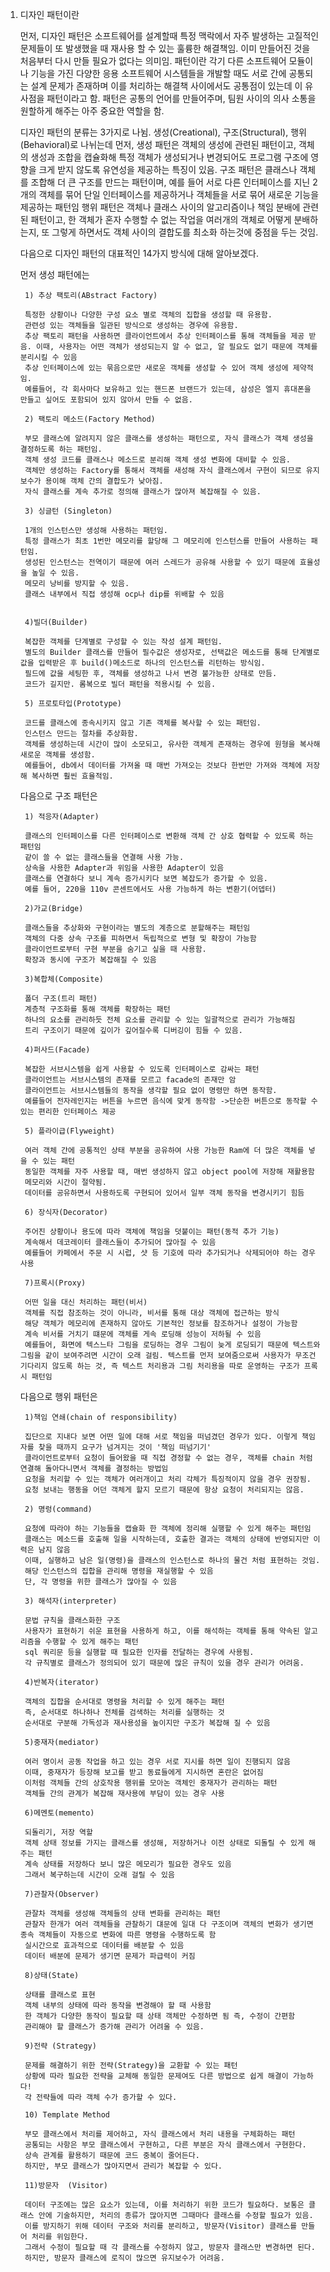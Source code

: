 1. 디자인 패턴이란 <br>

    먼저, 디자인 패턴은 소프트웨어를 설계할때 특정 맥락에서 자주 발생하는 고질적인 문제들이 또 발생했을 때 재사용 할 수 있는 훌륭한 해결책임.
    이미 만들어진 것을 처음부터 다시 만들 필요가 없다는 의미임.
    패턴이란 각기 다른 소프트웨어 모듈이나 기능을 가진 다양한 응용 소프트웨어 시스템들을 개발할 때도 서로 간에 공통되는 설계 문제가 존재하며 이를 처리하는 해결책 사이에서도 공통점이 있는데 이 유사점을 패턴이라고 함.
    패턴은 공통의 언어를 만들어주며, 팀원 사이의 의사 소통을 원할하게 해주는 아주 중요한 역할을 함.

    디자인 패턴의 분류는 3가지로 나뉨.
    생성(Creational), 구조(Structural), 행위(Behavioral)로 나뉘는데 
    먼저, 생성 패턴은
    객체의 생성에 관련된 패턴이고, 객체의 생성과 조합을 캡슐화해 특정 객체가 생성되거나 변경되어도 프로그램 구조에 영향을 크게 받지 않도록 유연성을 제공하는 특징이 있음.
    구조 패턴은
    클래스나 객체를 조합해 더 큰 구조를 만드는 패턴이며, 예를 들어 서로 다른 인터페이스를 지닌 2개의 객체를 묶어 단일 인터페이스를 제공하거나 객체들을 서로 묶어 새로운 기능을 제공하는 패턴임
    행위 패턴은 
    객체나 클래스 사이의 알고리즘이나 책임 분배에 관련된 패턴이고, 한 객체가 혼자 수행할 수 없는 작업을 여러개의 객체로 어떻게 분배하는지, 또 그렇게 하면서도 객체 사이의 결합도를 최소화 하는것에 중점을 두는 것임.

    다음으로 디자인 패턴의 대표적인 14가지 방식에 대해 알아보겠다. 

    먼저 생성 패턴에는<br>

        1) 추상 팩토리(ABstract Factory)
        
        특정한 상황이나 다양한 구성 요소 별로 객체의 집합을 생성할 때 유용함.
        관련성 있는 객체들을 일관된 방식으로 생성하는 경우에 유용함.
        추상 팩토리 패턴을 사용하면 클라이언트에서 추상 인터페이스를 통해 객체들을 제공 받음. 이때, 사용자는 어떤 객체가 생성되는지 알 수 없고, 알 필요도 없기 때문에 객체를 분리시킬 수 있음
        추상 인터페이스에 있는 묶음으로만 새로운 객체를 생성할 수 있어 객체 생성에 제약적임.
        예를들어, 각 회사마다 보유하고 있는 핸드폰 브랜드가 있는데, 삼성은 엘지 휴대폰을 만들고 싶어도 포함되어 있지 않아서 만들 수 없음.

        2) 팩토리 메소드(Factory Method)
        
        부모 클래스에 알려지지 않은 클래스를 생성하는 패턴으로, 자식 클래스가 객체 생성을 결정하도록 하는 패턴임.
        객체 생성 코드를 클래스나 메소드로 분리해 객체 생성 변화에 대비할 수 있음.
        객체만 생성하는 Factory를 통해서 객체를 새성해 자식 클래스에서 구현이 되므로 유지보수가 용이해 객체 간의 결합도가 낮아짐.
        자식 클래스를 계속 추가로 정의해 클래스가 많아져 복잡해질 수 있음.

        3) 싱글턴 (Singleton) 

        1개의 인스턴스만 생성해 사용하는 패턴임.
        특정 클래스가 최초 1번만 메모리를 할당해 그 메모리에 인스턴스를 만들어 사용하는 패턴임.
        생성된 인스턴스는 전역이기 때문에 여러 스레드가 공유해 사용할 수 있기 때문에 효율성을 높일 수 있음.
        메모리 낭비를 방지할 수 있음.
        클래스 내부에서 직접 생성해 ocp나 dip를 위배할 수 있음


        4)빌더(Builder)
        
        복잡한 객체를 단계별로 구성할 수 있는 작성 설계 패턴임.
        별도의 Builder 클래스를 만들어 필수값은 생성자로, 선택값은 메소드를 통해 단계별로 값을 입력받은 후 build()메소드로 하나의 인스턴스를 리턴하는 방식임.
        필드에 값을 세팅한 후, 객체를 생성하고 나서 변경 불가능한 상태로 만듬.
        코드가 길지만. 롬복으로 빌더 패턴을 적용시킬 수 있음.

        5) 프로토타입(Prototype)

        코드를 클래스에 종속시키지 않고 기존 객체를 복사할 수 있는 패턴임.
        인스턴스 만드는 절차를 추상화함.
        객체를 생성하는데 시간이 많이 소모되고, 유사한 객체게 존재하는 경우에 원형을 복사해 새로운 객체를 생성함.
        예를들어, db에서 데이터를 가져올 때 매번 가져오는 것보다 한번만 가져와 객체에 저장해 복사하면 훨씬 효율적임.


    다음으로 구조 패턴은

        1) 적응자(Adapter)

        클래스의 인터페이스를 다른 인터페이스로 변환해 객체 간 상호 협력할 수 있도록 하는 패턴임
        같이 쓸 수 없는 클래스들을 연결해 사용 가능.
        상속을 사용한 Adapter과 위임을 사용한 Adapter이 있음
        클래스를 연결하다 보니 계속 증가시키다 보면 복잡도가 증가할 수 있음.
        예를 들어, 220을 110v 콘센트에서도 사용 가능하게 하는 변환기(어뎁터)

        2)가교(Bridge)

        클래스들을 추상화와 구현이라는 별도의 계층으로 분할해주는 패턴임
        객체의 다중 상속 구조를 피하면서 독립적으로 변형 및 확장이 가능함
        클라이언트로부터 구현 부분을 숨기고 싶을 때 사용함.
        확장과 동시에 구조가 복잡해질 수 있음

        3)복합체(Composite)

        폴더 구조(트리 패턴)
        계층적 구조화를 통해 객체를 확장하는 패턴
        하나의 요소를 관리하듯 전체 요소를 관리할 수 있는 일괄적으로 관리가 가능해짐
        트리 구조이기 때문에 깊이가 깊어질수록 디버깅이 힘들 수 있음.

        4)퍼사드(Facade)
        
        복잡한 서브시스템을 쉽게 사용할 수 있도록 인터페이스로 감싸는 패턴
        클라이언트는 서브시스템의 존재를 모르고 facade의 존재만 암
        클라이언트는 서브시스템들의 동작을 생각할 필요 없이 명령만 하면 동작함.
        예를들어 전자레인지는 버튼을 누르면 음식에 맞게 동작함 ->단순한 버튼으로 동작할 수 있는 편리한 인터페이스 제공

        5) 플라이급(Flyweight)

        여러 객체 간에 공통적인 상태 부분을 공유하여 사용 가능한 Ram에 더 많은 객체를 넣을 수 있는 패턴
        동일한 객체를 자주 사용할 때, 매번 생성하지 않고 object pool에 저장해 재활용함
        메모리와 시간이 절약됨.
        데이터를 공유하면서 사용하도록 구현되어 있어서 일부 객체 동작을 변경시키기 힘듬

        6) 장식자(Decorator)

        주어진 상황이나 용도에 따라 객체에 책임을 덧붙이는 패턴(동적 추가 기능)
        계속해서 데코레이터 클래스들이 추가되어 많아질 수 있음
        예를들어 카페에서 주문 시 시럽, 샷 등 기호에 따라 추가되거나 삭제되어야 하는 경우 사용

        7)프록시(Proxy)

        어떤 일을 대신 처리하는 패턴(비서)
        객체를 직접 참조하는 것이 아니라, 비서를 통해 대상 객체에 접근하는 방식
        해당 객체가 메모리에 존재하지 않아도 기본적인 정보를 참조하거나 설정이 가능함
        계속 비서를 거치기 떄문에 객체를 게속 로딩해 성능이 저하될 수 있음
        예를들어, 화면에 텍스느타 그림을 로딩하는 경우 그림이 늦게 로딩되기 때문에 텍스트와 그림을 같이 보여주려면 시간이 오래 걸림. 텍스트를 먼저 보여줌으로써 사용자가 무조건 기다리지 않도록 하는 것, 즉 텍스트 처리용과 그림 처리용을 따로 운영하는 구조가 프록시 패턴임

    다음으로 행위 패턴은
        
        1)책임 연쇄(chain of responsibility)
        
        집단으로 지내다 보면 어떤 일에 대해 서로 책임을 떠넘겼던 경우가 있다. 이렇게 책임자를 찾을 때까지 요구가 넘겨지는 것이 '책임 떠넘기기'
        클라이언트로부터 요청이 들어왔을 때 직접 경정할 수 없는 경우, 객체를 chain 처럼 연결해 돌아다니면서 객체를 결정하는 방법임
        요청을 처리할 수 있는 객체가 여러개이고 처리 각체가 특징적이지 않을 경우 권장됨.
        요청 보내는 행동을 어던 객체게 할지 모르기 때문에 항상 요청이 처리되지는 않음.

        2) 명렁(command)

        요청에 따라야 하는 기능들을 캡슐화 한 객체에 정리해 실행할 수 있게 해주는 패턴임
        클래스는 메소드를 호출해 일을 시작하는데, 호출한 결과는 객체의 상태에 반영되지만 이력은 남지 않음
        이때, 실행하고 남은 일(명령)을 클래스의 인스턴스로 하나의 물건 처럼 표현하는 것임.
        해당 인스턴스의 집합을 관리해 명령을 재실행할 수 있음
        단, 각 명령을 위한 클래스가 많아질 수 있음

        3) 해석자(interpreter)

        문법 규칙을 클래스화한 구조
        사용자가 표현하기 쉬운 표현을 사용하게 하고, 이를 해석하는 객체를 통해 약속된 알고리즘을 수행할 수 있게 해주는 패턴
        sql 쿼리문 등을 실행할 때 필요한 인자를 전달하는 경우에 사용됨.
        각 규칙별로 클래스가 정의되어 있기 때문에 많은 규칙이 있을 경우 관리가 어려움.

        4)반복자(iterator)

        객체의 집합을 순서대로 명령을 처리할 수 있게 해주는 패턴
        즉, 순서대로 하나하나 전체를 검색하는 처리를 실행하는 것
        순서대로 구분해 가독성과 재사용성을 높이지만 구조가 복잡해 질 수 있음

        5)중재자(mediator)

        여러 명이서 공동 작업을 하고 있는 경우 서로 지시를 하면 일이 진행되지 않음
        이때, 중재자가 등장해 보고를 받고 동료들에게 지시하면 혼란은 없어짐
        이처럼 객체들 간의 상호작용 행위를 모아논 객체인 중재자가 관리하는 패턴
        객체들 간의 관계가 복잡해 재사용에 부담이 있는 경우 사용

        6)메멘토(memento)

        되돌리기, 저장 역할
        객체 상태 정보를 가지는 클래스를 생성해, 저장하거나 이전 상태로 되돌릴 수 있게 해주는 패턴
        계속 상태를 저장하다 보니 많은 메모리가 필요한 경우도 있음
        그래서 복구하는데 시간이 오래 걸릴 수 있음

        7)관찰자(Observer)

        관잘차 객체를 생성해 객체들의 상태 변화를 관리하는 패턴
        관찰자 한개가 여러 객체들을 관찰하기 댸문에 일대 다 구조이며 객체의 변화가 생기면 종속 객체들이 자동으로 변화에 따른 명령을 수행하도록 함
        실시간으로 효과적으로 데이터를 배분할 수 있음
        데이터 배분에 문제가 생기면 문제가 파급력이 커짐

        8)상태(State)

        상태를 클래스로 표현
        객체 내부의 상태에 따라 동작을 변경해야 할 때 사용함
        한 객체가 다양한 동작이 필요할 때 상태 객체만 수정하면 됨 즉, 수정이 간편함
        관리해야 할 클래스가 증가해 관리가 어려울 수 있음.

        9)전략 (Strategy)

        문제를 해결하기 위한 전략(Strategy)을 교환할 수 있는 패턴
        상황에 따라 필요한 전략을 교체해 동일한 문제여도 다른 방법으로 쉽게 해결이 가능하다!
        각 전략들에 따라 객체 수가 증가할 수 있다.

        10) Template Method

        부모 클래스에서 처리를 제어하고, 자식 클래스에서 처리 내용을 구체화하는 패턴
        공통되는 사항은 부모 클래스에서 구현하고, 다른 부분은 자식 클래스에서 구현한다.
        상속 관계를 활용하기 때문에 코드 중복이 줄어든다.
        하지만, 부모 클래스가 많아지면서 관리가 복잡할 수 있다.

        11)방문자  (Visitor)

        데이터 구조에는 많은 요소가 있는데, 이를 처리하기 위한 코드가 필요하다. 보통은 클래스 안에 기술하지만, 처리의 종류가 많아지면 그때마다 클래스를 수정할 필요가 있음.
        이를 방지하기 위해 데이터 구조와 처리를 분리하고, 방문자(Visitor) 클래스를 만들어 처리를 위임한다.
        그래서 수정이 필요할 때 각 클래스를 수정하지 않고, 방문자 클래스만 변경하면 된다.
        하지만, 방문자 클래스에 로직이 많으면 유지보수가 어려움.



